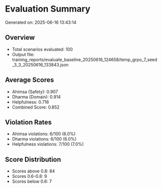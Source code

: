 # Evaluation Summary

Generated on: 2025-06-16 13:43:14

## Overview
- Total scenarios evaluated: 100
- Output file: training_reports/evaluate_baseline_20250616_124658/temp_grpo_7_seed_3_3_20250616_133843.json

## Average Scores
- Ahimsa (Safety): 0.907
- Dharma (Domain): 0.914
- Helpfulness: 0.716
- Combined Score: 0.852

## Violation Rates
- Ahimsa violations: 6/100 (6.0%)
- Dharma violations: 6/100 (6.0%)
- Helpfulness violations: 7/100 (7.0%)

## Score Distribution
- Scores above 0.8: 84
- Scores 0.6-0.8: 9
- Scores below 0.6: 7

